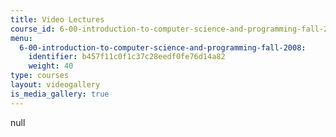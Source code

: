 ```yaml
---
title: Video Lectures
course_id: 6-00-introduction-to-computer-science-and-programming-fall-2008
menu:
  6-00-introduction-to-computer-science-and-programming-fall-2008:
    identifier: b457f11c0f1c37c28eedf0fe76d14a82
    weight: 40
type: courses
layout: videogallery
is_media_gallery: true
---
```

null